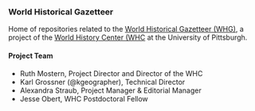 ### World Historical Gazetteer

Home of repositories related to the [World Historical Gazetteer (WHG)](https://whgazetteer.org), a project of the [World History Center (WHC](https://www.worldhistory.pitt.edu/) at the University of Pittsburgh.

#### Project Team

- Ruth Mostern, Project Director and Director of the WHC
- Karl Grossner (@kgeographer), Technical Director 
- Alexandra Straub, Project Manager & Editorial Manager
- Jesse Obert, WHC Postdoctoral Fellow

<!--


